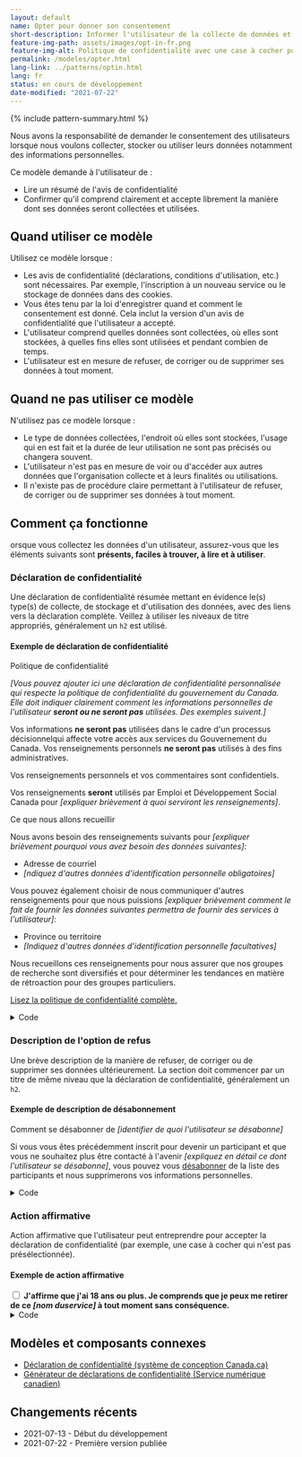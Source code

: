 ```yaml
---
layout: default
name: Opter pour donner son consentement
short-description: Informer l'utilisateur de la collecte de données et lui demander de donner son consentement.
feature-img-path: assets/images/opt-in-fr.png
feature-img-alt: Politique de confidentialité avec une case à cocher pour l'acceptation et un bouton d'envoi.
permalink: /modeles/opter.html
lang-link: ../patterns/optin.html
lang: fr
status: en cours de développement
date-modified: "2021-07-22"
---
```


{% include pattern-summary.html %}

Nous avons la responsabilité de demander le consentement des utilisateurs lorsque nous voulons collecter, stocker ou utiliser leurs données notamment des informations personnelles.

Ce modèle demande à l'utilisateur de :

* Lire un résumé de l'avis de confidentialité
* Confirmer qu'il comprend clairement et accepte librement la manière dont ses données seront collectées et utilisées.

## Quand utiliser ce modèle

Utilisez ce modèle lorsque :

* Les avis de confidentialité (déclarations, conditions d'utilisation, etc.) sont nécessaires. Par exemple, l'inscription à un nouveau service ou le stockage de données dans des cookies.
* Vous êtes tenu par la loi d'enregistrer quand et comment le consentement est donné. Cela inclut la version d'un avis de confidentialité que l'utilisateur a accepté.
* L'utilisateur comprend quelles données sont collectées, où elles sont stockées, à quelles fins elles sont utilisées et pendant combien de temps.
* L'utilisateur est en mesure de refuser, de corriger ou de supprimer ses données à tout moment.

## Quand ne pas utiliser ce modèle

N'utilisez pas ce modèle lorsque :

* Le type de données collectées, l'endroit où elles sont stockées, l'usage qui en est fait et la durée de leur utilisation ne sont pas précisés ou changera souvent.
* L'utilisateur n'est pas en mesure de voir ou d'accéder aux autres données que l'organisation collecte et à leurs finalités ou utilisations.
* Il n'existe pas de procédure claire permettant à l'utilisateur de refuser, de corriger ou de supprimer ses données à tout moment.

## Comment ça fonctionne

orsque vous collectez les données d'un utilisateur, assurez-vous que les éléments suivants sont **présents, faciles à trouver, à lire et à utiliser**.

### Déclaration de confidentialité

Une déclaration de confidentialité résumée mettant en évidence le(s) type(s) de collecte, de stockage et d'utilisation des données, avec des liens vers la déclaration complète.
Veillez à utiliser les niveaux de titre appropriés, généralement un `h2` est utilisé.

<section>
    <h4>Exemple de déclaration de confidentialité</h4>
    <div class="panel panel-default pattern-demo">
        <div class="panel-body">
            <p class="h2 mrgn-tp-sm">Politique de confidentialité</p>
            <p><em>[Vous pouvez ajouter ici une déclaration de confidentialité personnalisée qui respecte la politique de confidentialité du gouvernement du Canada. Elle doit indiquer clairement comment les informations personnelles de l'utilisateur <strong>seront ou ne seront pas</strong> utilisées. Des exemples suivent.]</em></p>
            <p>Vos informations <strong>ne seront pas</strong> utilisées dans le cadre d'un processus décisionnelqui affecte votre accès aux services du Gouvernement du Canada. Vos renseignements personnels <strong>ne seront pas</strong> utilisés à des fins administratives.</p>
            <p>Vos renseignements personnels et vos commentaires sont confidentiels.</p>
            <p>Vos renseignements <strong>seront</strong> utilisés par Emploi et Développement Social Canada pour <em>[expliquer brièvement à quoi serviront les renseignements]</em>.</p>
            <p class="h3">Ce que nous allons recueillir</p>
            <p>Nous avons besoin des renseignements suivants pour <em>[expliquer brièvement pourquoi vous avez besoin des données suivantes]</em>:</p>
            <ul>
                <li>Adresse de courriel</li>
                <li><em>[ndiquez d'autres données d'identification personnelle obligatoires]</em></li>
            </ul>
            <p>Vous pouvez également choisir de nous communiquer d'autres renseignements pour que nous puissions <em>[expliquer brièvement comment le fait de fournir les données suivantes permettra de fournir des services à l'utilisateur]</em>:</p>
            <ul>
                <li>Province ou territoire</li>
                <li><em>[Indiquez d'autres données d'identification personnelle facultatives]</em></li>
            </ul>
            <p>Nous recueillons ces renseignements pour nous assurer que nos groupes de recherche sont diversifiés et pour déterminer les tendances en matière de rétroaction pour des groupes particuliers.</p>
            <p><a href="https://www.canada.ca/fr/transparence/confidentialite.html">Lisez la politique de confidentialité complète.</a></p>
        </div>
    </div>
    <details>
        <summary>Code</summary>
        <pre><code>&lt;h2>Politique de confidentialité&lt;/h2>
&lt;p>Vos informations &lt;strong>ne seront pas&lt;/strong> utilisées dans le cadre d'un processus décisionnelqui affecte votre accès aux services du Gouvernement du Canada. Vos renseignements personnels &lt;strong>ne seront pas&lt;/strong> utilisés à des fins administratives.&lt;/p>
&lt;p>Vos renseignements personnels et vos commentaires sont confidentiels.&lt;/p>
&lt;p>Vos renseignements &lt;strong>seront&lt;/strong> utilisés par Emploi et Développement Social Canada pour ...&lt;/p>
&lt;h3>Ce que nous allons recueillir&lt;/h3>
&lt;p>Nous avons besoin des renseignements suivants pour ...:</p>
&lt;ul>
    &lt;li>Adresse de courriel&lt;/li>
    &lt;li>...&lt;/li>
&lt;/ul>
&lt;p>Vous pouvez également choisir de nous communiquer d'autres renseignements pour que nous puissions ...:&lt;/p>
&lt;ul>
    &lt;li>Province ou territoire&lt;/li>
    &lt;li>...&lt;/li>
&lt;/ul>
&lt;p>Nous recueillons ces renseignements pour nous assurer que nos groupes de recherche sont diversifiés et pour déterminer les tendances en matière de rétroaction pour des groupes particuliers.&lt;/p>
&lt;p>&lt;a href="https://www.canada.ca/fr/transparence/confidentialite.html">Lisez la politique de confidentialité complète.&lt;/a>&lt;/p></code></pre>
    </details>
</section>

### Description de l'option de refus

Une brève description de la manière de refuser, de corriger ou de supprimer ses données ultérieurement.
La section doit commencer par un titre de même niveau que la déclaration de confidentialité, généralement un `h2`.

<section>
    <h4>Exemple de description de désabonnement</h4>
    <div class="panel panel-default pattern-demo">
        <div class="panel-body">
            <p class="h2 mrgn-tp-sm">Comment se désabonner de <em>[identifier de quoi l'utilisateur se désabonne]</em></p>
            <p>Si vous vous êtes précédemment inscrit pour devenir un participant et que vous ne souhaitez plus être contacté à l'avenir <em>[expliquez en détail ce dont l'utilisateur se désabonne]</em>, vous pouvez vous <a href="#desabonner">désabonner</a> de la liste des participants et nous supprimerons vos informations personnelles.</p>
        </div>
    </div>
    <details>
        <summary>Code</summary>
        <pre><code>&lt;h2>Comment se désabonner de ...&lt;/h2>
&lt;p>Si vous vous êtes précédemment inscrit pour devenir un participant et que vous ne souhaitez plus être contacté à l'avenir ..., vous pouvez vous &lt;a href="#desabonner">désabonner&lt;/a> de la liste des participants et nous supprimerons vos informations personnelles.&lt;/p></code></pre>
    </details>
</section>

### Action affirmative

Action affirmative que l'utilisateur peut entreprendre pour accepter la déclaration de confidentialité (par exemple, une case à cocher qui n'est pas présélectionnée).

<section>
    <h4>Exemple de action affirmative</h4>
    <div class="panel panel-default pattern-demo">
        <div class="panel-body">
            <div class="checkbox-inline">
                <label for="consent" class="required">
                    <input type="checkbox" id="consent" name="consent" value="consent">
                    <strong>J'affirme que j'ai 18 ans ou plus. Je comprends que je peux me retirer de ce <em>[nom duservice]</em> à tout moment sans conséquence.</strong>
                </label>
            </div>
        </div>
    </div>
    <details>
        <summary>Code</summary>
        <pre><code>&lt;div class="checkbox-inline">
    &lt;label for="consent" class="required">
        &lt;input type="checkbox" id="consent" name="consent" value="consent">
        &lt;strong>J'affirme que j'ai 18 ans ou plus. Je comprends que je peux me retirer de ce ... à tout moment sans conséquence.&lt;/strong>
    &lt;/label>
&lt;/div></code></pre>
    </details>
</section>

## Modèles et composants connexes

* [Déclaration de confidentialité (système de conception Canada.ca)](https://design.canada.ca/common-design-patterns/privacy-disclaimer.html)
* [Générateur de déclarations de confidentialité (Service numérique canadien)](https://privacy-statements.cds.alpha.canada.ca/en/)

## Changements récents

* 2021-07-13 - Début du développement
* 2021-07-22 - Première version publiée
